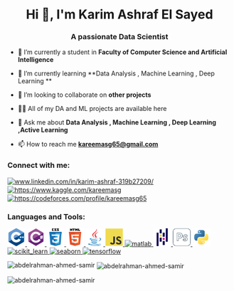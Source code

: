 <h1 align="center">Hi 👋, I'm Karim Ashraf El Sayed</h1>
<h3 align="center">A passionate Data Scientist</h3>


- 🔭 I’m currently a student in **Faculty of Computer Science and Artificial Intelligence**

- 🌱 I’m currently learning **Data Analysis , Machine Learning , Deep Learning **

- 👯 I’m looking to collaborate on **other projects**

- 👨‍💻 All of my DA and ML projects are available here

- 💬 Ask me about **Data Analysis , Machine Learning , Deep Learning ,Active Learning**

- 📫 How to reach me **kareemasg65@gmail.com**

 <!--
- 🔗 [Linked-in] (www.linkedin.com/in/karim-ashraf-319b27209)
- 💻 [Kaggle] (https://www.kaggle.com/kareemasg)
- 👨‍💻 [CodeForces] (https://codeforces.com/profile/kareemasg65)
-->

<h3 align="left">Connect with me:</h3>
<p align="left">
<a href="www.linkedin.com/in/karim-ashraf-319b27209/" target="blank"><img align="center" src="https://raw.githubusercontent.com/rahuldkjain/github-profile-readme-generator/master/src/images/icons/Social/linked-in-alt.svg" alt="www.linkedin.com/in/karim-ashraf-319b27209/" height="30" width="40" /></a>
<a href="https://www.kaggle.com/kareemasg" target="blank"><img align="center" src="https://raw.githubusercontent.com/rahuldkjain/github-profile-readme-generator/master/src/images/icons/Social/kaggle.svg" alt="https://www.kaggle.com/kareemasg" height="30" width="40" /></a>
<a href="https://codeforces.com/profile/kareemasg65" target="blank"><img align="center" src="https://raw.githubusercontent.com/rahuldkjain/github-profile-readme-generator/master/src/images/icons/Social/codeforces.svg" alt="https://codeforces.com/profile/kareemasg65" height="30" width="40" /></a>
</p>

<h3 align="left">Languages and Tools:</h3>
<p align="left"> <a href="https://www.w3schools.com/cpp/" target="_blank" rel="noreferrer"> <img src="https://raw.githubusercontent.com/devicons/devicon/master/icons/cplusplus/cplusplus-original.svg" alt="cplusplus" width="40" height="40"/> </a> <a href="https://www.w3schools.com/cs/" target="_blank" rel="noreferrer"> <img src="https://raw.githubusercontent.com/devicons/devicon/master/icons/csharp/csharp-original.svg" alt="csharp" width="40" height="40"/> </a> <a href="https://www.w3schools.com/css/" target="_blank" rel="noreferrer"> <img src="https://raw.githubusercontent.com/devicons/devicon/master/icons/css3/css3-original-wordmark.svg" alt="css3" width="40" height="40"/> </a> <a href="https://www.w3.org/html/" target="_blank" rel="noreferrer"> <img src="https://raw.githubusercontent.com/devicons/devicon/master/icons/html5/html5-original-wordmark.svg" alt="html5" width="40" height="40"/> </a> <a href="https://www.java.com" target="_blank" rel="noreferrer"> <img src="https://raw.githubusercontent.com/devicons/devicon/master/icons/java/java-original.svg" alt="java" width="40" height="40"/> </a> <a href="https://developer.mozilla.org/en-US/docs/Web/JavaScript" target="_blank" rel="noreferrer"> <img src="https://raw.githubusercontent.com/devicons/devicon/master/icons/javascript/javascript-original.svg" alt="javascript" width="40" height="40"/> </a> <a href="https://www.mathworks.com/" target="_blank" rel="noreferrer"> <img src="https://upload.wikimedia.org/wikipedia/commons/2/21/Matlab_Logo.png" alt="matlab" width="40" height="40"/> </a> <a href="https://pandas.pydata.org/" target="_blank" rel="noreferrer"> <img src="https://raw.githubusercontent.com/devicons/devicon/2ae2a900d2f041da66e950e4d48052658d850630/icons/pandas/pandas-original.svg" alt="pandas" width="40" height="40"/> </a> <a href="https://www.photoshop.com/en" target="_blank" rel="noreferrer"> <img src="https://raw.githubusercontent.com/devicons/devicon/master/icons/photoshop/photoshop-line.svg" alt="photoshop" width="40" height="40"/> </a> <a href="https://www.python.org" target="_blank" rel="noreferrer"> <img src="https://raw.githubusercontent.com/devicons/devicon/master/icons/python/python-original.svg" alt="python" width="40" height="40"/> </a> <a href="https://scikit-learn.org/" target="_blank" rel="noreferrer"> <img src="https://upload.wikimedia.org/wikipedia/commons/0/05/Scikit_learn_logo_small.svg" alt="scikit_learn" width="40" height="40"/> </a> <a href="https://seaborn.pydata.org/" target="_blank" rel="noreferrer"> <img src="https://seaborn.pydata.org/_images/logo-mark-lightbg.svg" alt="seaborn" width="40" height="40"/> </a> <a href="https://www.tensorflow.org" target="_blank" rel="noreferrer"> <img src="https://www.vectorlogo.zone/logos/tensorflow/tensorflow-icon.svg" alt="tensorflow" width="40" height="40"/> </a> </p>

<p><img align="left" src="https://github-readme-stats.vercel.app/api/top-langs?username=abdelrahman-ahmed-samir&show_icons=true&locale=en&layout=compact" alt="abdelrahman-ahmed-samir" /></p>

<p>&nbsp;<img align="center" src="https://github-readme-stats.vercel.app/api?username=abdelrahman-ahmed-samir&show_icons=true&locale=en" alt="abdelrahman-ahmed-samir" /></p>

<p><img align="center" src="https://github-readme-streak-stats.herokuapp.com/?user=abdelrahman-ahmed-samir&" alt="abdelrahman-ahmed-samir" /></p>

